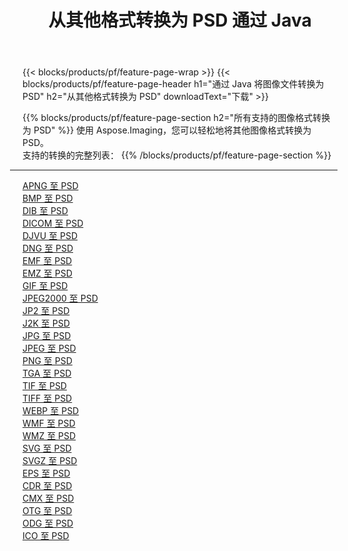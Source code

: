 ﻿---
title: 从其他格式转换为 PSD 通过 Java 
weight: 3920
url: /zh-hans/java/conversion/to/psd 
lang: zh-hans
langdirlevel: 2
locales: zh-hans,ja,it,ru,de,es,fr,nl,id,lt,pl,pt,vi,tr,ko,zh-hant,ar,hi,th,sv,cs,uk,he
description: 使用 Aspose.Imaging，您可以轻松地将其他格式转换为 PSD
---

{{< blocks/products/pf/feature-page-wrap >}}
{{< blocks/products/pf/feature-page-header h1="通过 Java 将图像文件转换为 PSD" h2="从其他格式转换为 PSD" downloadText="下载" >}}


{{% blocks/products/pf/feature-page-section  h2="所有支持的图像格式转换为 PSD" %}}
使用 Aspose.Imaging，您可以轻松地将其他图像格式转换为 PSD。
<br/>
支持的转换的完整列表：
{{% /blocks/products/pf/feature-page-section %}}
<div class="container-fluid productfamilypage bg-gray">
    <div class="convertypes bg-gray agp-content section">
        <div class="container">
		<hr style="margin-left:-20px;"/>
		<div class="row other-converters">
		    <div class='col-md-2 other-converter remove-lp remove-rp'><a href="/imaging/zh-hans/java/conversion/apng-to-psd" >APNG 至 PSD</a></div>
<div class='col-md-2 other-converter remove-lp remove-rp'><a href="/imaging/zh-hans/java/conversion/bmp-to-psd" >BMP 至 PSD</a></div>
<div class='col-md-2 other-converter remove-lp remove-rp'><a href="/imaging/zh-hans/java/conversion/dib-to-psd" >DIB 至 PSD</a></div>
<div class='col-md-2 other-converter remove-lp remove-rp'><a href="/imaging/zh-hans/java/conversion/dicom-to-psd" >DICOM 至 PSD</a></div>
<div class='col-md-2 other-converter remove-lp remove-rp'><a href="/imaging/zh-hans/java/conversion/djvu-to-psd" >DJVU 至 PSD</a></div>
<div class='col-md-2 other-converter remove-lp remove-rp'><a href="/imaging/zh-hans/java/conversion/dng-to-psd" >DNG 至 PSD</a></div>
<div class='col-md-2 other-converter remove-lp remove-rp'><a href="/imaging/zh-hans/java/conversion/emf-to-psd" >EMF 至 PSD</a></div>
<div class='col-md-2 other-converter remove-lp remove-rp'><a href="/imaging/zh-hans/java/conversion/emz-to-psd" >EMZ 至 PSD</a></div>
<div class='col-md-2 other-converter remove-lp remove-rp'><a href="/imaging/zh-hans/java/conversion/gif-to-psd" >GIF 至 PSD</a></div>
<div class='col-md-2 other-converter remove-lp remove-rp'><a href="/imaging/zh-hans/java/conversion/jpeg2000-to-psd" >JPEG2000 至 PSD</a></div>
<div class='col-md-2 other-converter remove-lp remove-rp'><a href="/imaging/zh-hans/java/conversion/jp2-to-psd" >JP2 至 PSD</a></div>
<div class='col-md-2 other-converter remove-lp remove-rp'><a href="/imaging/zh-hans/java/conversion/j2k-to-psd" >J2K 至 PSD</a></div>
<div class='col-md-2 other-converter remove-lp remove-rp'><a href="/imaging/zh-hans/java/conversion/jpg-to-psd" >JPG 至 PSD</a></div>
<div class='col-md-2 other-converter remove-lp remove-rp'><a href="/imaging/zh-hans/java/conversion/jpeg-to-psd" >JPEG 至 PSD</a></div>
<div class='col-md-2 other-converter remove-lp remove-rp'><a href="/imaging/zh-hans/java/conversion/png-to-psd" >PNG 至 PSD</a></div>
<div class='col-md-2 other-converter remove-lp remove-rp'><a href="/imaging/zh-hans/java/conversion/tga-to-psd" >TGA 至 PSD</a></div>
<div class='col-md-2 other-converter remove-lp remove-rp'><a href="/imaging/zh-hans/java/conversion/tif-to-psd" >TIF 至 PSD</a></div>
<div class='col-md-2 other-converter remove-lp remove-rp'><a href="/imaging/zh-hans/java/conversion/tiff-to-psd" >TIFF 至 PSD</a></div>
<div class='col-md-2 other-converter remove-lp remove-rp'><a href="/imaging/zh-hans/java/conversion/webp-to-psd" >WEBP 至 PSD</a></div>
<div class='col-md-2 other-converter remove-lp remove-rp'><a href="/imaging/zh-hans/java/conversion/wmf-to-psd" >WMF 至 PSD</a></div>
<div class='col-md-2 other-converter remove-lp remove-rp'><a href="/imaging/zh-hans/java/conversion/wmz-to-psd" >WMZ 至 PSD</a></div>
<div class='col-md-2 other-converter remove-lp remove-rp'><a href="/imaging/zh-hans/java/conversion/svg-to-psd" >SVG 至 PSD</a></div>
<div class='col-md-2 other-converter remove-lp remove-rp'><a href="/imaging/zh-hans/java/conversion/svgz-to-psd" >SVGZ 至 PSD</a></div>
<div class='col-md-2 other-converter remove-lp remove-rp'><a href="/imaging/zh-hans/java/conversion/eps-to-psd" >EPS 至 PSD</a></div>
<div class='col-md-2 other-converter remove-lp remove-rp'><a href="/imaging/zh-hans/java/conversion/cdr-to-psd" >CDR 至 PSD</a></div>
<div class='col-md-2 other-converter remove-lp remove-rp'><a href="/imaging/zh-hans/java/conversion/cmx-to-psd" >CMX 至 PSD</a></div>
<div class='col-md-2 other-converter remove-lp remove-rp'><a href="/imaging/zh-hans/java/conversion/otg-to-psd" >OTG 至 PSD</a></div>
<div class='col-md-2 other-converter remove-lp remove-rp'><a href="/imaging/zh-hans/java/conversion/odg-to-psd" >ODG 至 PSD</a></div>
<div class='col-md-2 other-converter remove-lp remove-rp'><a href="/imaging/zh-hans/java/conversion/ico-to-psd" >ICO 至 PSD</a></div>
                </div>
        </div>
    </div>
</div>
<br/>


